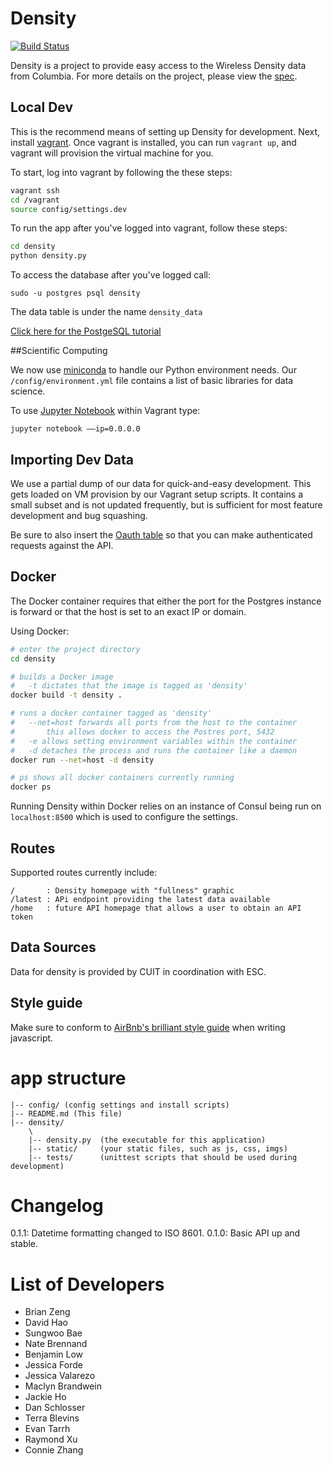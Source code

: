 
# Density

[![Build Status](https://travis-ci.org/ADI-Labs/density.svg?branch=master)](https://travis-ci.org/adicu/density)


Density is a project to provide easy access to the Wireless Density data from Columbia.
For more details on the project, please view the [spec](SPEC.md).




## Local Dev

This is the recommend means of setting up Density for development.
Next, install [vagrant](http://www.vagrantup.com/).
Once vagrant is installed, you can run `vagrant up`, and vagrant will provision the virtual machine for you.

To start, log into vagrant by following the these steps:

```bash
vagrant ssh
cd /vagrant
source config/settings.dev
```

To run the app after you've logged into vagrant, follow these steps:

```bash
cd density
python density.py
```

To access the database after you've logged call:

`sudo -u postgres psql density`

The data table is under the name `density_data`

[Click here for the PostgeSQL tutorial](http://www.postgresql.org/docs/8.0/static/tutorial.html)

##Scientific Computing

We now use [miniconda](http://conda.pydata.org/miniconda.html) to handle our Python environment needs.  Our `/config/environment.yml` file contains a list of basic libraries for data science.  

To use [Jupyter Notebook](http://jupyter.org/) within Vagrant type:

`jupyter notebook ––ip=0.0.0.0`


## Importing Dev Data

We use a partial dump of our data for quick-and-easy development.
This gets loaded on VM provision by our Vagrant setup scripts.
It contains a small subset and is not updated frequently, but is sufficient for most feature development and bug squashing.

Be sure to also insert the [Oauth table](config/oauth_dev_dump.sql) so that you can make authenticated requests against the API.






## Docker

The Docker container requires that either the port for the Postgres instance is forward or that the host is set to an exact IP or domain.

Using Docker:

```bash
# enter the project directory
cd density

# builds a Docker image
#   -t dictates that the image is tagged as 'density'
docker build -t density .

# runs a docker container tagged as 'density'
#   --net=host forwards all ports from the host to the container
#       this allows docker to access the Postres port, 5432
#   -e allows setting environment variables within the container
#   -d detaches the process and runs the container like a daemon
docker run --net=host -d density

# ps shows all docker containers currently running
docker ps
```

Running Density within Docker relies on an instance of Consul being run on `localhost:8500` which is used to configure the settings.



## Routes

Supported routes currently include:

```
/       : Density homepage with "fullness" graphic
/latest : APi endpoint providing the latest data available
/home   : future API homepage that allows a user to obtain an API token
```


## Data Sources

Data for density is provided by CUIT in coordination with ESC.


## Style guide

Make sure to conform to [AirBnb's brilliant style guide](https://github.com/airbnb/javascript) when writing javascript.

# app structure

```
|-- config/ (config settings and install scripts)
|-- README.md (This file)
|-- density/
    \
    |-- density.py  (the executable for this application)
    |-- static/     (your static files, such as js, css, imgs)
    |-- tests/      (unittest scripts that should be used during development)
```



# Changelog

0.1.1: Datetime formatting changed to ISO 8601.
0.1.0: Basic API up and stable.




# List of Developers

- Brian Zeng
- David Hao
- Sungwoo Bae
- Nate Brennand
- Benjamin Low
- Jessica Forde
- Jessica Valarezo
- Maclyn Brandwein
- Jackie Ho
- Dan Schlosser
- Terra Blevins
- Evan Tarrh
- Raymond Xu
- Connie Zhang
